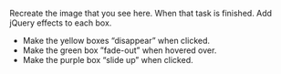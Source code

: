 Recreate the image that you see here. When that task is finished. Add jQuery effects to each box.

- Make the yellow boxes “disappear” when clicked.
- Make the green box ”fade-out” when hovered over.
- Make the purple box “slide up” when clicked.
